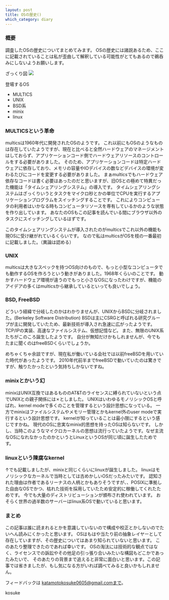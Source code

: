 ```yaml
---
layout: post
title: OSの歴史()
which_category: diary
---
```


### 概要
調査したOSの歴史についてまとめてみます。
OSの歴史には諸説あるため、ここに記載されていることは私が歪曲して解釈している可能性がとてもあるので鵜呑みにしないようお願いします。

ざっくり図
<img src="https://i.imgur.com/VxXsdf6.jpg"/>

登場するOS
- MULTICS
- UNIX
- BSD系
- minix
- linux


### MULTICSという革命
multicsは1960年代に開発されたOSのようです。
これ以前にもOSのようなものは存在していたようですが、現在と比べると全然ハードウェアのマネージメントはしておらず、アプリケーションコード側でハードウェアリソースのコントロールをする必要がありました。
そのため、アプリケーションコードは特定ハードウェアに依存しており、メモリの容量やIOデバイスの数などデバイスの環境が変わるたびにコードを変更する必要がありました。
まぁmulticsでもハードウェア依存なコードは書く必要はあったのだと思いますが、旧OSとの極めて特異だった機能は「タイムシェアリングシステム」の導入です。
タイムシェアリングシステムはざっくりいうとタスクをマイクロ秒とかの単位でCPUを実行するアプリケーションプログラムをスイッチングすることです。
これによりコンピュータの利用者はいかなる時もコンピュータリソースを専有しているかのような状態を作り出しています。
あなたのOSもこの記事を読んでいる間にブラウザ以外のタスクにスイッチングしているはずです。

このタイムシェアリングシステムが導入されたのがmulticsでこれ以外の機能も現OSに受け継がれているくらいです。
なので私はmulticsがOSを枝の一番最初に記載しました。（異論は認める）

### UNIX
multicsは大きなスペックを持つOS向けのもので、もっと小型なコンピュータでも動作するOSを作ろうという動きがありました。1968年くらいのことです。
動かすハードウェア環境が違うのでもっと小さなOSになったわけですが、機能のアイデアの多くはmulticsから継承しているといっても良いでしょう。

### BSD, FreeBSD
どういう経緯で分岐したのかはわかりませんが、UNIXからBSDに分岐されました。(Berkeley Software Distribution)
BSDは主にCSRGと呼ばれる研究グループが主に開発していたため、最新技術が導入され急速に広がったようです。
TCP/IPの実装、高速なファイルシステム、仮想記憶など。
また、無限のUNIX系たちがこのころ誕生したようです。 自分が無知だけかもしれませんが、今でもたまに聞くのはfreeBSDくらいでしょうか。

めちゃくちゃ余談ですが、現在私が働いている会社では以前freeBSDを用いていた時代があったようです。
2010年代前半までfreeBSDで動いていたのは驚きですが、触りたかったという気持ちしかないですね。

### minixとかいう幻
minixはUNIX互換ではあるもののAT&Tのライセンスに縛られていないという点でUNIXとの親子関係には✗としました。
UNIXはいわゆるモノリシックOSと呼ばれ、kernel modeで多くのことを管理するという設計思想になっている。
一方でminixはファイルシステムやメモリー管理とかもkernel外のuser modeで実行するという設計思想です。
kernelが知っていることは最小限にするという感じですかね。
現代のOSに忠実なminix的思想を持ったOSは知らないです。
しかし、当時このようなマイクロカーネルの思想は流行っていたようです。なぜ主流なOSになれなかったのかというとLinuxというOSが同じ頃に誕生したためです。

### linuxという陳腐なkernel
↑でも記載しましたが、minixと同じくらいにlinuxが誕生しました。
linuxはモノリシックなカーネルで当時としては古めかしいOSだったみたいです。
認知された理由は作者であるリーナスの人柄とかもありそうですが、、POSIXに準拠した自由なOSでかつ、枯れた技術を採用していたため安定的に稼働してくれたためです。
今でも大量のディストリビューションが頒布され使われています。
おそらく世界の過半数のサーバーはlinux系OSで動いていると思います。

### まとめ
この記事は誰に読まれるとかを意識していないので構成や校正とかしないのでたいへん読みにくかったと思います。
OSはもはや当たり前の抽象レイヤーとして存在していますが、その歴史についてはあまり知られていないと思います。
このあたり整理できたのであれば幸いです。
OSの淘汰には技術的な観点ではなく、ライセンスでの訴訟やその他足の引っ張り合いみたいな構図もどこかであったみたいで、
そのあたりの背景まで追えると非常に面白いと思います。この記事では省きましたが、もし気になる方がいれば調べてみると良いかもしれません。

フィードバックは katamotokosuke0605@gmail.comまで。

kosuke
